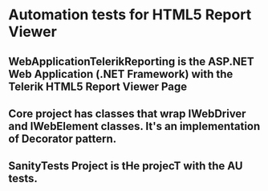 # Automation tests for HTML5 Report Viewer

## WebApplicationTelerikReporting is the  ASP.NET Web Application (.NET Framework) with the Telerik HTML5 Report Viewer Page

## Core project has classes that wrap IWebDriver and IWebElement classes. It's an implementation of Decorator pattern.  

## SanityTests Project is tHe projecT with the AU tests.
